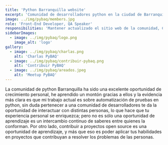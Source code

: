 ```yaml
---
title: 'Python Barranquilla website'
excerpt: 'Comunidad de desarrolladores python en la ciudad de Barranquilla.'
image: ../img/pybaq/members.jpg
role: 'Front-End Developer, QA Speaker'
responsibilities: 'Mantener actualizado el sitio web de la comunidad, Contribuir con charlas sobre testing'
sidebarImages:
  - image: ../img/pybaq/logo.png
    image_alt: 'logo'
gallery:
  - image: ../img/pybaq/charlas.png
    alt: 'Charlas PyBAQ'
  - image: ../img/pybaq/contribuir-pybaq.png
    alt: 'Contribuir PyBAQ'
  - image: ../img/pybaq/areados.jpeg
    alt: 'Meetup PyBAQ'
---
```


La comunidad de python Barranquilla ha sido una excelente oportunidad de crecimiento personal, he aprendido un montón gracias a ellos y la evidencia más clara es que mi trabajo actual es sobre automatización de pruebas en python, sin duda pertenecer a una comunidad de desarrolladores te da la oportunidad de interactuar con distintas personas, lo que hace que tu experiencia personal se enriquezca; pero no es sólo una oportunidad de aprendizaje es un intercambio continuo de saberes entre quienes la conforman. Por otro lado, contribuir a proyectos open source es una oportunidad de aprendizaje, y más que eso es poder aplicar tus habilidades en proyectos que contribuyan a resolver los ṕroblemas de las personas.

